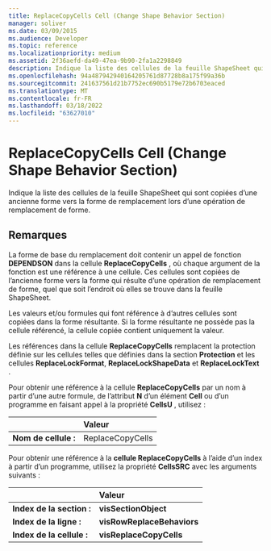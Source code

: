 ```yaml
---
title: ReplaceCopyCells Cell (Change Shape Behavior Section)
manager: soliver
ms.date: 03/09/2015
ms.audience: Developer
ms.topic: reference
ms.localizationpriority: medium
ms.assetid: 2f36aefd-da49-47ea-9b90-2fa1a2298849
description: Indique la liste des cellules de la feuille ShapeSheet qui sont copiées d’une ancienne forme vers la forme de remplacement lors d’une opération de remplacement de forme.
ms.openlocfilehash: 94a487942940164205761d87728b8a175f99a36b
ms.sourcegitcommit: 241637561d21b7752ec690b5179e72b6703eaced
ms.translationtype: MT
ms.contentlocale: fr-FR
ms.lasthandoff: 03/18/2022
ms.locfileid: "63627010"
---
```

# <a name="replacecopycells-cell-change-shape-behavior-section"></a>ReplaceCopyCells Cell (Change Shape Behavior Section)

Indique la liste des cellules de la feuille ShapeSheet qui sont copiées d’une ancienne forme vers la forme de remplacement lors d’une opération de remplacement de forme. 
  
## <a name="remarks"></a>Remarques

La forme de base du remplacement doit contenir un appel de fonction **DEPENDSON** dans la cellule **ReplaceCopyCells** , où chaque argument de la fonction est une référence à une cellule. Ces cellules sont copiées de l’ancienne forme vers la forme qui résulte d’une opération de remplacement de forme, quel que soit l’endroit où elles se trouve dans la feuille ShapeSheet. 
  
Les valeurs et/ou formules qui font référence à d’autres cellules sont copiées dans la forme résultante. Si la forme résultante ne possède pas la cellule référencé, la cellule copiée contient uniquement la valeur. 
  
Les références dans la cellule **ReplaceCopyCells** remplacent la protection définie sur les cellules telles que définies dans la section **Protection** et les cellules **ReplaceLockFormat**, **ReplaceLockShapeData** et **ReplaceLockText** . 
  
Pour obtenir une référence à la cellule **ReplaceCopyCells** par un nom à partir d’une autre formule, de l’attribut **N** d’un élément **Cell** ou d’un programme en faisant appel à la propriété **CellsU** , utilisez : 
  
||Valeur |
|:-----|:-----|
| **Nom de cellule :**  <br/> | ReplaceCopyCells  <br/> |
   
Pour obtenir une référence à la **cellule ReplaceCopyCells** à l’aide d’un index à partir d’un programme, utilisez la propriété **CellsSRC** avec les arguments suivants : 
  
||Valeur |
|:-----|:-----|
| **Index de la section :**  <br/> |**visSectionObject** <br/> |
| **Index de la ligne :**  <br/> |**visRowReplaceBehaviors** <br/> |
| **Index de la cellule :**  <br/> |**visReplaceCopyCells** <br/> |
   

